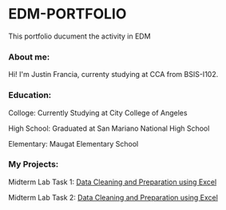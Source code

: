 # EDM-PORTFOLIO
This portfolio ducument the activity in EDM
### About me:
Hi! I'm Justin Francia, currenty studying at CCA from BSIS-I102.

### Education:
Colloge: Currently Studying at City College of Angeles

High School: Graduated at San Mariano National High School

Elementary: Maugat Elementary School


### My Projects:
Midterm Lab Task 1: [Data Cleaning and Preparation using Excel](Images/after.png)

Midterm Lab Task 2: [Data Cleaning and Preparation using Excel](Midterm%20Task%202/task2.md)

